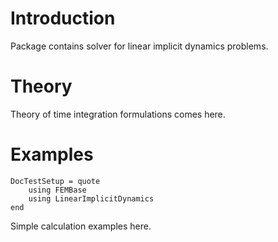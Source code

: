 # Introduction

Package contains solver for linear implicit dynamics problems.

# Theory

Theory of time integration formulations comes here.

# Examples

```@meta
DocTestSetup = quote
    using FEMBase
    using LinearImplicitDynamics
end
```

Simple calculation examples here.
